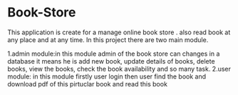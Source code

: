 # Book-Store
This application is create for a manage online book store . also read book at any place and at any time. In this project there are two main module.

1.admin module:in this module admin of the book store can changes in a database it means he is add new book, update details of books, delete books, view the books, check the book availability and so many task.
2.user module: in this module firstly user login then user find the book and download pdf of this pirtuclar book and read this book
